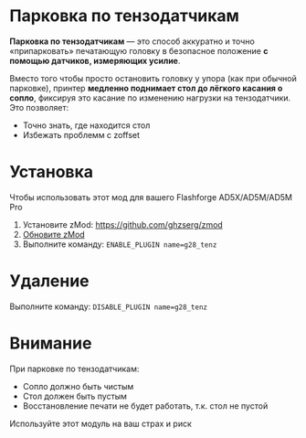# Парковка по тензодатчикам
**Парковка по тензодатчикам** — это способ аккуратно и точно «припарковать» печатающую головку в безопасное положение **с помощью датчиков, измеряющих усилие**.

Вместо того чтобы просто остановить головку у упора (как при обычной парковке), принтер **медленно поднимает стол до лёгкого касания о сопло**, фиксируя это касание по изменению нагрузки на тензодатчики. Это позволяет:

- Точно знать, где находится стол
- Избежать проблемм с zoffset

# Установка

Чтобы использовать этот мод для вашего Flashforge AD5X/AD5M/AD5M Pro

1. Установите zMod: https://github.com/ghzserg/zmod
2. [Обновите zMod](https://github.com/ghzserg/zmod/wiki/Setup#%D0%BE%D0%B1%D0%BD%D0%BE%D0%B2%D0%BB%D0%B5%D0%BD%D0%B8%D0%B5-%D0%BC%D0%BE%D0%B4%D0%B0)
3. Выполните команду: ```ENABLE_PLUGIN name=g28_tenz```

# Удаление

Выполните команду: ```DISABLE_PLUGIN name=g28_tenz```

# Внимание

При парковке по тензодатчикам:
- Сопло должно быть чистым
- Стол должен быть пустым
- Восстановление печати не будет работать, т.к. стол не пустой

Используйте этот модуль на ваш страх и риск
